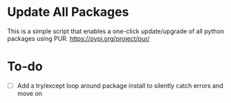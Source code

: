 # Update All Packages
This is a simple script that enables a one-click update/upgrade of all python packages using PUR. https://pypi.org/project/pur/

# To-do

- [ ] Add a try/except loop around package install to silently catch errors and move on
